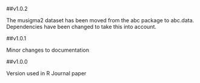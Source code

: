 ##v1.0.2

The musigma2 dataset has been moved from the abc package to abc.data. Dependencies have been changed to take this into account.

##v1.0.1

Minor changes to documentation

##v1.0.0

Version used in R Journal paper
